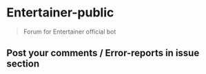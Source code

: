 # Entertainer-public
> Forum for Entertainer official bot

## Post your comments / Error-reports in issue section
